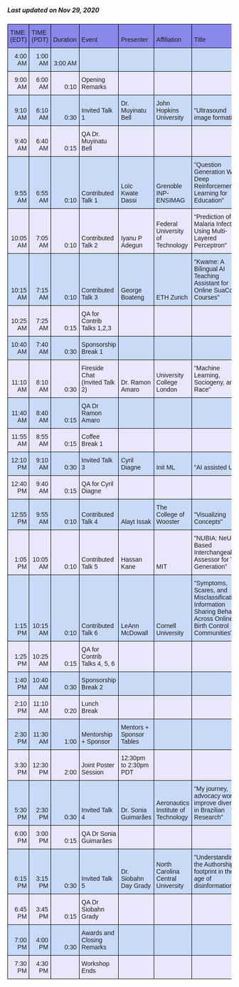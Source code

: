##### Last updated on Nov 29, 2020

<table style="border-collapse:collapse;border-spacing:0" class="tg"><thead><tr><th style="background-color:#8989EB;border-color:black;border-style:solid;border-width:1px;font-family:Arial, sans-serif;font-size:14px;font-weight:normal;overflow:hidden;padding:10px 5px;text-align:left;vertical-align:bottom;word-break:normal"><span style="background-color:#8989EB">TIME (EDT)</span></th><th style="background-color:#8989EB;border-color:black;border-style:solid;border-width:1px;font-family:Arial, sans-serif;font-size:14px;font-weight:normal;overflow:hidden;padding:10px 5px;text-align:left;vertical-align:bottom;word-break:normal"><span style="background-color:#8989EB">TIME (PDT)</span></th><th style="background-color:#8989EB;border-color:black;border-style:solid;border-width:1px;font-family:Arial, sans-serif;font-size:14px;font-weight:normal;overflow:hidden;padding:10px 5px;text-align:left;vertical-align:bottom;word-break:normal"><span style="background-color:#8989EB">Duration</span></th><th style="background-color:#8989EB;border-color:black;border-style:solid;border-width:1px;font-family:Arial, sans-serif;font-size:14px;font-weight:normal;overflow:hidden;padding:10px 5px;text-align:left;vertical-align:bottom;word-break:normal"><span style="background-color:#8989EB">Event</span></th><th style="background-color:#8989EB;border-color:black;border-style:solid;border-width:1px;font-family:Arial, sans-serif;font-size:14px;font-weight:normal;overflow:hidden;padding:10px 5px;text-align:left;vertical-align:bottom;word-break:normal"><span style="background-color:#8989EB">Presenter</span></th><th style="background-color:#8989EB;border-color:black;border-style:solid;border-width:1px;font-family:Arial, sans-serif;font-size:14px;font-weight:normal;overflow:hidden;padding:10px 5px;text-align:left;vertical-align:bottom;word-break:normal"><span style="background-color:#8989EB">Affiliation</span></th><th style="background-color:#8989EB;border-color:black;border-style:solid;border-width:1px;font-family:Arial, sans-serif;font-size:14px;font-weight:normal;overflow:hidden;padding:10px 5px;text-align:left;vertical-align:bottom;word-break:normal"><span style="background-color:#8989EB">Title</span></th></tr></thead><tbody><tr><td style="background-color:#C9DAF8;border-color:black;border-style:solid;border-width:1px;font-family:Arial, sans-serif;font-size:14px;overflow:hidden;padding:10px 5px;text-align:right;vertical-align:bottom;word-break:normal"><span style="background-color:#C9DAF8">4:00 AM</span></td><td style="background-color:#C9DAF8;border-color:black;border-style:solid;border-width:1px;font-family:Arial, sans-serif;font-size:14px;overflow:hidden;padding:10px 5px;text-align:right;vertical-align:bottom;word-break:normal"><span style="background-color:#C9DAF8">1:00 AM</span></td><td style="background-color:#C9DAF8;border-color:black;border-style:solid;border-width:1px;font-family:Arial, sans-serif;font-size:14px;overflow:hidden;padding:10px 5px;text-align:right;vertical-align:bottom;word-break:normal"><span style="background-color:#C9DAF8">3:00 AM</span></td><td style="background-color:#C9DAF8;border-color:black;border-style:solid;border-width:1px;font-family:Arial, sans-serif;font-size:14px;overflow:hidden;padding:10px 5px;text-align:left;vertical-align:bottom;word-break:normal"></td><td style="background-color:#C9DAF8;border-color:black;border-style:solid;border-width:1px;font-family:Arial, sans-serif;font-size:14px;overflow:hidden;padding:10px 5px;text-align:left;vertical-align:bottom;word-break:normal"></td><td style="background-color:#C9DAF8;border-color:black;border-style:solid;border-width:1px;font-family:Arial, sans-serif;font-size:14px;overflow:hidden;padding:10px 5px;text-align:left;vertical-align:bottom;word-break:normal"></td><td style="background-color:#C9DAF8;border-color:black;border-style:solid;border-width:1px;font-family:Arial, sans-serif;font-size:14px;overflow:hidden;padding:10px 5px;text-align:left;vertical-align:bottom;word-break:normal"></td></tr><tr><td style="background-color:#E8E7FC;border-color:black;border-style:solid;border-width:1px;font-family:Arial, sans-serif;font-size:14px;overflow:hidden;padding:10px 5px;text-align:right;vertical-align:bottom;word-break:normal"><span style="background-color:#E8E7FC">9:00 AM</span></td><td style="background-color:#E8E7FC;border-color:black;border-style:solid;border-width:1px;font-family:Arial, sans-serif;font-size:14px;overflow:hidden;padding:10px 5px;text-align:right;vertical-align:bottom;word-break:normal"><span style="background-color:#E8E7FC">6:00 AM</span></td><td style="background-color:#E8E7FC;border-color:black;border-style:solid;border-width:1px;font-family:Arial, sans-serif;font-size:14px;overflow:hidden;padding:10px 5px;text-align:right;vertical-align:bottom;word-break:normal"><span style="background-color:#E8E7FC">0:10</span></td><td style="background-color:#E8E7FC;border-color:black;border-style:solid;border-width:1px;font-family:Arial, sans-serif;font-size:14px;overflow:hidden;padding:10px 5px;text-align:left;vertical-align:bottom;word-break:normal"><span style="background-color:#E8E7FC">Opening Remarks</span></td><td style="background-color:#E8E7FC;border-color:black;border-style:solid;border-width:1px;font-family:Arial, sans-serif;font-size:14px;overflow:hidden;padding:10px 5px;text-align:left;vertical-align:bottom;word-break:normal"></td><td style="background-color:#E8E7FC;border-color:black;border-style:solid;border-width:1px;font-family:Arial, sans-serif;font-size:14px;overflow:hidden;padding:10px 5px;text-align:left;vertical-align:bottom;word-break:normal"></td><td style="background-color:#E8E7FC;border-color:black;border-style:solid;border-width:1px;font-family:Arial, sans-serif;font-size:14px;overflow:hidden;padding:10px 5px;text-align:left;vertical-align:bottom;word-break:normal"></td></tr><tr><td style="background-color:#C9DAF8;border-color:black;border-style:solid;border-width:1px;font-family:Arial, sans-serif;font-size:14px;overflow:hidden;padding:10px 5px;text-align:right;vertical-align:bottom;word-break:normal"><span style="background-color:#C9DAF8">9:10 AM</span></td><td style="background-color:#C9DAF8;border-color:black;border-style:solid;border-width:1px;font-family:Arial, sans-serif;font-size:14px;overflow:hidden;padding:10px 5px;text-align:right;vertical-align:bottom;word-break:normal"><span style="background-color:#C9DAF8">6:10 AM</span></td><td style="background-color:#C9DAF8;border-color:black;border-style:solid;border-width:1px;font-family:Arial, sans-serif;font-size:14px;overflow:hidden;padding:10px 5px;text-align:right;vertical-align:bottom;word-break:normal"><span style="background-color:#C9DAF8">0:30</span></td><td style="background-color:#C9DAF8;border-color:black;border-style:solid;border-width:1px;font-family:Arial, sans-serif;font-size:14px;overflow:hidden;padding:10px 5px;text-align:left;vertical-align:bottom;word-break:normal"><span style="background-color:#C9DAF8">Invited Talk 1</span></td><td style="background-color:#C9DAF8;border-color:black;border-style:solid;border-width:1px;font-family:Arial, sans-serif;font-size:14px;overflow:hidden;padding:10px 5px;text-align:left;vertical-align:bottom;word-break:normal"><span style="background-color:#C9DAF8">Dr. Muyinatu Bell</span></td><td style="background-color:#C9DAF8;border-color:black;border-style:solid;border-width:1px;font-family:Arial, sans-serif;font-size:14px;overflow:hidden;padding:10px 5px;text-align:left;vertical-align:bottom;word-break:normal"><span style="background-color:#C9DAF8">John Hopkins University</span></td><td style="background-color:#C9DAF8;border-color:black;border-style:solid;border-width:1px;font-family:Arial, sans-serif;font-size:14px;overflow:hidden;padding:10px 5px;text-align:left;vertical-align:bottom;word-break:normal"><span style="background-color:#C9DAF8">"Ultrasound image formation"</span></td></tr><tr><td style="background-color:#E8E7FC;border-color:black;border-style:solid;border-width:1px;font-family:Arial, sans-serif;font-size:14px;overflow:hidden;padding:10px 5px;text-align:right;vertical-align:bottom;word-break:normal"><span style="background-color:#E8E7FC">9:40 AM</span></td><td style="background-color:#E8E7FC;border-color:black;border-style:solid;border-width:1px;font-family:Arial, sans-serif;font-size:14px;overflow:hidden;padding:10px 5px;text-align:right;vertical-align:bottom;word-break:normal"><span style="background-color:#E8E7FC">6:40 AM</span></td><td style="background-color:#E8E7FC;border-color:black;border-style:solid;border-width:1px;font-family:Arial, sans-serif;font-size:14px;overflow:hidden;padding:10px 5px;text-align:right;vertical-align:bottom;word-break:normal"><span style="background-color:#E8E7FC">0:15</span></td><td style="background-color:#E8E7FC;border-color:black;border-style:solid;border-width:1px;font-family:Arial, sans-serif;font-size:14px;overflow:hidden;padding:10px 5px;text-align:left;vertical-align:bottom;word-break:normal"><span style="background-color:#E8E7FC">QA Dr. Muyinatu Bell</span></td><td style="background-color:#E8E7FC;border-color:black;border-style:solid;border-width:1px;font-family:Arial, sans-serif;font-size:14px;overflow:hidden;padding:10px 5px;text-align:left;vertical-align:bottom;word-break:normal"></td><td style="background-color:#E8E7FC;border-color:black;border-style:solid;border-width:1px;font-family:Arial, sans-serif;font-size:14px;overflow:hidden;padding:10px 5px;text-align:left;vertical-align:bottom;word-break:normal"></td><td style="background-color:#E8E7FC;border-color:black;border-style:solid;border-width:1px;font-family:Arial, sans-serif;font-size:14px;overflow:hidden;padding:10px 5px;text-align:left;vertical-align:bottom;word-break:normal"></td></tr><tr><td style="background-color:#C9DAF8;border-color:black;border-style:solid;border-width:1px;font-family:Arial, sans-serif;font-size:14px;overflow:hidden;padding:10px 5px;text-align:right;vertical-align:bottom;word-break:normal"><span style="background-color:#C9DAF8">9:55 AM</span></td><td style="background-color:#C9DAF8;border-color:black;border-style:solid;border-width:1px;font-family:Arial, sans-serif;font-size:14px;overflow:hidden;padding:10px 5px;text-align:right;vertical-align:bottom;word-break:normal"><span style="background-color:#C9DAF8">6:55 AM</span></td><td style="background-color:#C9DAF8;border-color:black;border-style:solid;border-width:1px;font-family:Arial, sans-serif;font-size:14px;overflow:hidden;padding:10px 5px;text-align:right;vertical-align:bottom;word-break:normal"><span style="background-color:#C9DAF8">0:10</span></td><td style="background-color:#C9DAF8;border-color:black;border-style:solid;border-width:1px;font-family:Arial, sans-serif;font-size:14px;overflow:hidden;padding:10px 5px;text-align:left;vertical-align:bottom;word-break:normal"><span style="background-color:#C9DAF8">Contributed Talk 1</span></td><td style="background-color:#C9DAF8;border-color:black;border-style:solid;border-width:1px;font-family:Arial, sans-serif;font-size:14px;overflow:hidden;padding:10px 5px;text-align:left;vertical-align:bottom;word-break:normal"><span style="background-color:#C9DAF8">Loïc Kwate Dassi</span></td><td style="background-color:#C9DAF8;border-color:black;border-style:solid;border-width:1px;font-family:Arial, sans-serif;font-size:14px;overflow:hidden;padding:10px 5px;text-align:left;vertical-align:bottom;word-break:normal"><span style="background-color:#C9DAF8">Grenoble INP-ENSIMAG</span></td><td style="background-color:#C9DAF8;border-color:black;border-style:solid;border-width:1px;font-family:Arial, sans-serif;font-size:14px;overflow:hidden;padding:10px 5px;text-align:left;vertical-align:top;word-break:normal">"Question Generation With Deep Reinforcement Learning for Education"</td></tr><tr><td style="background-color:#E8E7FC;border-color:black;border-style:solid;border-width:1px;font-family:Arial, sans-serif;font-size:14px;overflow:hidden;padding:10px 5px;text-align:right;vertical-align:bottom;word-break:normal"><span style="background-color:#E8E7FC">10:05 AM</span></td><td style="background-color:#E8E7FC;border-color:black;border-style:solid;border-width:1px;font-family:Arial, sans-serif;font-size:14px;overflow:hidden;padding:10px 5px;text-align:right;vertical-align:bottom;word-break:normal"><span style="background-color:#E8E7FC">7:05 AM</span></td><td style="background-color:#E8E7FC;border-color:black;border-style:solid;border-width:1px;font-family:Arial, sans-serif;font-size:14px;overflow:hidden;padding:10px 5px;text-align:right;vertical-align:bottom;word-break:normal"><span style="background-color:#E8E7FC">0:10</span></td><td style="background-color:#E8E7FC;border-color:black;border-style:solid;border-width:1px;font-family:Arial, sans-serif;font-size:14px;overflow:hidden;padding:10px 5px;text-align:left;vertical-align:bottom;word-break:normal"><span style="background-color:#E8E7FC">Contributed Talk 2</span></td><td style="background-color:#E8E7FC;border-color:black;border-style:solid;border-width:1px;font-family:Arial, sans-serif;font-size:14px;overflow:hidden;padding:10px 5px;text-align:left;vertical-align:bottom;word-break:normal"><span style="background-color:#E8E7FC">Iyanu P Adegun</span></td><td style="background-color:#E8E7FC;border-color:black;border-style:solid;border-width:1px;font-family:Arial, sans-serif;font-size:14px;overflow:hidden;padding:10px 5px;text-align:left;vertical-align:bottom;word-break:normal"><span style="background-color:#E8E7FC">Federal University of Technology</span></td><td style="background-color:#E8E7FC;border-color:black;border-style:solid;border-width:1px;font-family:Arial, sans-serif;font-size:14px;overflow:hidden;padding:10px 5px;text-align:left;vertical-align:bottom;word-break:normal"><span style="background-color:#E8E7FC">"Prediction of Malaria Infection Using Multi-Layered Perceptron"</span></td></tr><tr><td style="background-color:#C9DAF8;border-color:black;border-style:solid;border-width:1px;font-family:Arial, sans-serif;font-size:14px;overflow:hidden;padding:10px 5px;text-align:right;vertical-align:bottom;word-break:normal"><span style="background-color:#C9DAF8">10:15 AM</span></td><td style="background-color:#C9DAF8;border-color:black;border-style:solid;border-width:1px;font-family:Arial, sans-serif;font-size:14px;overflow:hidden;padding:10px 5px;text-align:right;vertical-align:bottom;word-break:normal"><span style="background-color:#C9DAF8">7:15 AM</span></td><td style="background-color:#C9DAF8;border-color:black;border-style:solid;border-width:1px;font-family:Arial, sans-serif;font-size:14px;overflow:hidden;padding:10px 5px;text-align:right;vertical-align:bottom;word-break:normal"><span style="background-color:#C9DAF8">0:10</span></td><td style="background-color:#C9DAF8;border-color:black;border-style:solid;border-width:1px;font-family:Arial, sans-serif;font-size:14px;overflow:hidden;padding:10px 5px;text-align:left;vertical-align:bottom;word-break:normal"><span style="background-color:#C9DAF8">Contributed Talk 3</span></td><td style="background-color:#C9DAF8;border-color:black;border-style:solid;border-width:1px;font-family:Arial, sans-serif;font-size:14px;overflow:hidden;padding:10px 5px;text-align:left;vertical-align:bottom;word-break:normal"><span style="background-color:#C9DAF8">George Boateng</span></td><td style="background-color:#C9DAF8;border-color:black;border-style:solid;border-width:1px;font-family:Arial, sans-serif;font-size:14px;overflow:hidden;padding:10px 5px;text-align:left;vertical-align:bottom;word-break:normal"><span style="background-color:#C9DAF8">ETH Zurich</span></td><td style="background-color:#C9DAF8;border-color:black;border-style:solid;border-width:1px;font-family:Arial, sans-serif;font-size:14px;overflow:hidden;padding:10px 5px;text-align:left;vertical-align:top;word-break:normal">"Kwame: A Bilingual AI Teaching Assistant for Online SuaCode Courses"</td></tr><tr><td style="background-color:#E8E7FC;border-color:black;border-style:solid;border-width:1px;font-family:Arial, sans-serif;font-size:14px;overflow:hidden;padding:10px 5px;text-align:right;vertical-align:bottom;word-break:normal"><span style="background-color:#E8E7FC">10:25 AM</span></td><td style="background-color:#E8E7FC;border-color:black;border-style:solid;border-width:1px;font-family:Arial, sans-serif;font-size:14px;overflow:hidden;padding:10px 5px;text-align:right;vertical-align:bottom;word-break:normal"><span style="background-color:#E8E7FC">7:25 AM</span></td><td style="background-color:#E8E7FC;border-color:black;border-style:solid;border-width:1px;font-family:Arial, sans-serif;font-size:14px;overflow:hidden;padding:10px 5px;text-align:right;vertical-align:bottom;word-break:normal"><span style="background-color:#E8E7FC">0:15</span></td><td style="background-color:#E8E7FC;border-color:black;border-style:solid;border-width:1px;font-family:Arial, sans-serif;font-size:14px;overflow:hidden;padding:10px 5px;text-align:left;vertical-align:bottom;word-break:normal"><span style="background-color:#E8E7FC">QA for Contrib Talks 1,2,3</span></td><td style="background-color:#E8E7FC;border-color:black;border-style:solid;border-width:1px;font-family:Arial, sans-serif;font-size:14px;overflow:hidden;padding:10px 5px;text-align:left;vertical-align:bottom;word-break:normal"></td><td style="background-color:#E8E7FC;border-color:black;border-style:solid;border-width:1px;font-family:Arial, sans-serif;font-size:14px;overflow:hidden;padding:10px 5px;text-align:left;vertical-align:bottom;word-break:normal"></td><td style="background-color:#E8E7FC;border-color:black;border-style:solid;border-width:1px;font-family:Arial, sans-serif;font-size:14px;overflow:hidden;padding:10px 5px;text-align:left;vertical-align:bottom;word-break:normal"></td></tr><tr><td style="background-color:#C9DAF8;border-color:black;border-style:solid;border-width:1px;font-family:Arial, sans-serif;font-size:14px;overflow:hidden;padding:10px 5px;text-align:right;vertical-align:bottom;word-break:normal"><span style="background-color:#C9DAF8">10:40 AM</span></td><td style="background-color:#C9DAF8;border-color:black;border-style:solid;border-width:1px;font-family:Arial, sans-serif;font-size:14px;overflow:hidden;padding:10px 5px;text-align:right;vertical-align:bottom;word-break:normal"><span style="background-color:#C9DAF8">7:40 AM</span></td><td style="background-color:#C9DAF8;border-color:black;border-style:solid;border-width:1px;font-family:Arial, sans-serif;font-size:14px;overflow:hidden;padding:10px 5px;text-align:right;vertical-align:bottom;word-break:normal"><span style="background-color:#C9DAF8">0:30</span></td><td style="background-color:#C9DAF8;border-color:black;border-style:solid;border-width:1px;font-family:Arial, sans-serif;font-size:14px;overflow:hidden;padding:10px 5px;text-align:left;vertical-align:bottom;word-break:normal"><span style="background-color:#C9DAF8">Sponsorship Break 1</span></td><td style="background-color:#C9DAF8;border-color:black;border-style:solid;border-width:1px;font-family:Arial, sans-serif;font-size:14px;overflow:hidden;padding:10px 5px;text-align:left;vertical-align:bottom;word-break:normal"></td><td style="background-color:#C9DAF8;border-color:black;border-style:solid;border-width:1px;font-family:Arial, sans-serif;font-size:14px;overflow:hidden;padding:10px 5px;text-align:left;vertical-align:bottom;word-break:normal"></td><td style="background-color:#C9DAF8;border-color:black;border-style:solid;border-width:1px;font-family:Arial, sans-serif;font-size:14px;overflow:hidden;padding:10px 5px;text-align:left;vertical-align:bottom;word-break:normal"></td></tr><tr><td style="background-color:#E8E7FC;border-color:black;border-style:solid;border-width:1px;font-family:Arial, sans-serif;font-size:14px;overflow:hidden;padding:10px 5px;text-align:right;vertical-align:bottom;word-break:normal"><span style="background-color:#E8E7FC">11:10 AM</span></td><td style="background-color:#E8E7FC;border-color:black;border-style:solid;border-width:1px;font-family:Arial, sans-serif;font-size:14px;overflow:hidden;padding:10px 5px;text-align:right;vertical-align:bottom;word-break:normal"><span style="background-color:#E8E7FC">8:10 AM</span></td><td style="background-color:#E8E7FC;border-color:black;border-style:solid;border-width:1px;font-family:Arial, sans-serif;font-size:14px;overflow:hidden;padding:10px 5px;text-align:right;vertical-align:bottom;word-break:normal"><span style="background-color:#E8E7FC">0:30</span></td><td style="background-color:#E8E7FC;border-color:black;border-style:solid;border-width:1px;font-family:Arial, sans-serif;font-size:14px;overflow:hidden;padding:10px 5px;text-align:left;vertical-align:bottom;word-break:normal"><span style="background-color:#E8E7FC">Fireside Chat (Invited Talk 2) </span></td><td style="background-color:#E8E7FC;border-color:black;border-style:solid;border-width:1px;font-family:Arial, sans-serif;font-size:14px;overflow:hidden;padding:10px 5px;text-align:left;vertical-align:bottom;word-break:normal"><span style="background-color:#E8E7FC">Dr. Ramon Amaro</span></td><td style="background-color:#E8E7FC;border-color:black;border-style:solid;border-width:1px;font-family:Arial, sans-serif;font-size:14px;overflow:hidden;padding:10px 5px;text-align:left;vertical-align:bottom;word-break:normal"><span style="background-color:#E8E7FC">University College London</span></td><td style="background-color:#E8E7FC;border-color:black;border-style:solid;border-width:1px;font-family:Arial, sans-serif;font-size:14px;overflow:hidden;padding:10px 5px;text-align:left;vertical-align:bottom;word-break:normal"><span style="background-color:#E8E7FC">"Machine Learning, Sociogeny, and Race"</span></td></tr><tr><td style="background-color:#C9DAF8;border-color:black;border-style:solid;border-width:1px;font-family:Arial, sans-serif;font-size:14px;overflow:hidden;padding:10px 5px;text-align:right;vertical-align:bottom;word-break:normal"><span style="background-color:#C9DAF8">11:40 AM</span></td><td style="background-color:#C9DAF8;border-color:black;border-style:solid;border-width:1px;font-family:Arial, sans-serif;font-size:14px;overflow:hidden;padding:10px 5px;text-align:right;vertical-align:bottom;word-break:normal"><span style="background-color:#C9DAF8">8:40 AM</span></td><td style="background-color:#C9DAF8;border-color:black;border-style:solid;border-width:1px;font-family:Arial, sans-serif;font-size:14px;overflow:hidden;padding:10px 5px;text-align:right;vertical-align:bottom;word-break:normal"><span style="background-color:#C9DAF8">0:15</span></td><td style="background-color:#C9DAF8;border-color:black;border-style:solid;border-width:1px;font-family:Arial, sans-serif;font-size:14px;overflow:hidden;padding:10px 5px;text-align:left;vertical-align:bottom;word-break:normal"><span style="background-color:#C9DAF8">QA Dr Ramon Amaro</span></td><td style="background-color:#C9DAF8;border-color:black;border-style:solid;border-width:1px;font-family:Arial, sans-serif;font-size:14px;overflow:hidden;padding:10px 5px;text-align:left;vertical-align:bottom;word-break:normal"></td><td style="background-color:#C9DAF8;border-color:black;border-style:solid;border-width:1px;font-family:Arial, sans-serif;font-size:14px;overflow:hidden;padding:10px 5px;text-align:left;vertical-align:bottom;word-break:normal"></td><td style="background-color:#C9DAF8;border-color:black;border-style:solid;border-width:1px;font-family:Arial, sans-serif;font-size:14px;overflow:hidden;padding:10px 5px;text-align:left;vertical-align:bottom;word-break:normal"></td></tr><tr><td style="background-color:#E8E7FC;border-color:black;border-style:solid;border-width:1px;font-family:Arial, sans-serif;font-size:14px;overflow:hidden;padding:10px 5px;text-align:right;vertical-align:bottom;word-break:normal"><span style="background-color:#E8E7FC">11:55 AM</span></td><td style="background-color:#E8E7FC;border-color:black;border-style:solid;border-width:1px;font-family:Arial, sans-serif;font-size:14px;overflow:hidden;padding:10px 5px;text-align:right;vertical-align:bottom;word-break:normal"><span style="background-color:#E8E7FC">8:55 AM</span></td><td style="background-color:#E8E7FC;border-color:black;border-style:solid;border-width:1px;font-family:Arial, sans-serif;font-size:14px;overflow:hidden;padding:10px 5px;text-align:right;vertical-align:bottom;word-break:normal"><span style="background-color:#E8E7FC">0:15</span></td><td style="background-color:#E8E7FC;border-color:black;border-style:solid;border-width:1px;font-family:Arial, sans-serif;font-size:14px;overflow:hidden;padding:10px 5px;text-align:left;vertical-align:bottom;word-break:normal"><span style="background-color:#E8E7FC">Coffee Break 1</span></td><td style="background-color:#E8E7FC;border-color:black;border-style:solid;border-width:1px;font-family:Arial, sans-serif;font-size:14px;overflow:hidden;padding:10px 5px;text-align:left;vertical-align:bottom;word-break:normal"></td><td style="background-color:#E8E7FC;border-color:black;border-style:solid;border-width:1px;font-family:Arial, sans-serif;font-size:14px;overflow:hidden;padding:10px 5px;text-align:left;vertical-align:bottom;word-break:normal"></td><td style="background-color:#E8E7FC;border-color:black;border-style:solid;border-width:1px;font-family:Arial, sans-serif;font-size:14px;overflow:hidden;padding:10px 5px;text-align:left;vertical-align:bottom;word-break:normal"></td></tr><tr><td style="background-color:#C9DAF8;border-color:black;border-style:solid;border-width:1px;font-family:Arial, sans-serif;font-size:14px;overflow:hidden;padding:10px 5px;text-align:right;vertical-align:bottom;word-break:normal"><span style="background-color:#C9DAF8">12:10 PM</span></td><td style="background-color:#C9DAF8;border-color:black;border-style:solid;border-width:1px;font-family:Arial, sans-serif;font-size:14px;overflow:hidden;padding:10px 5px;text-align:right;vertical-align:bottom;word-break:normal"><span style="background-color:#C9DAF8">9:10 AM</span></td><td style="background-color:#C9DAF8;border-color:black;border-style:solid;border-width:1px;font-family:Arial, sans-serif;font-size:14px;overflow:hidden;padding:10px 5px;text-align:right;vertical-align:bottom;word-break:normal"><span style="background-color:#C9DAF8">0:30</span></td><td style="background-color:#C9DAF8;border-color:black;border-style:solid;border-width:1px;font-family:Arial, sans-serif;font-size:14px;overflow:hidden;padding:10px 5px;text-align:left;vertical-align:bottom;word-break:normal"><span style="background-color:#C9DAF8">Invited Talk 3</span></td><td style="background-color:#C9DAF8;border-color:black;border-style:solid;border-width:1px;font-family:Arial, sans-serif;font-size:14px;overflow:hidden;padding:10px 5px;text-align:left;vertical-align:bottom;word-break:normal"><span style="background-color:#C9DAF8">Cyril Diagne</span></td><td style="background-color:#C9DAF8;border-color:black;border-style:solid;border-width:1px;font-family:Arial, sans-serif;font-size:14px;overflow:hidden;padding:10px 5px;text-align:left;vertical-align:bottom;word-break:normal"><span style="background-color:#C9DAF8">Init ML</span></td><td style="background-color:#C9DAF8;border-color:black;border-style:solid;border-width:1px;font-family:Arial, sans-serif;font-size:14px;overflow:hidden;padding:10px 5px;text-align:left;vertical-align:bottom;word-break:normal"><span style="background-color:#C9DAF8">"AI assisted UIs"</span></td></tr><tr><td style="background-color:#E8E7FC;border-color:black;border-style:solid;border-width:1px;font-family:Arial, sans-serif;font-size:14px;overflow:hidden;padding:10px 5px;text-align:right;vertical-align:bottom;word-break:normal"><span style="background-color:#E8E7FC">12:40 PM</span></td><td style="background-color:#E8E7FC;border-color:black;border-style:solid;border-width:1px;font-family:Arial, sans-serif;font-size:14px;overflow:hidden;padding:10px 5px;text-align:right;vertical-align:bottom;word-break:normal"><span style="background-color:#E8E7FC">9:40 AM</span></td><td style="background-color:#E8E7FC;border-color:black;border-style:solid;border-width:1px;font-family:Arial, sans-serif;font-size:14px;overflow:hidden;padding:10px 5px;text-align:right;vertical-align:bottom;word-break:normal"><span style="background-color:#E8E7FC">0:15</span></td><td style="background-color:#E8E7FC;border-color:black;border-style:solid;border-width:1px;font-family:Arial, sans-serif;font-size:14px;overflow:hidden;padding:10px 5px;text-align:left;vertical-align:bottom;word-break:normal"><span style="background-color:#E8E7FC">QA for Cyril Diagne</span></td><td style="background-color:#E8E7FC;border-color:black;border-style:solid;border-width:1px;font-family:Arial, sans-serif;font-size:14px;overflow:hidden;padding:10px 5px;text-align:left;vertical-align:bottom;word-break:normal"></td><td style="background-color:#E8E7FC;border-color:black;border-style:solid;border-width:1px;font-family:Arial, sans-serif;font-size:14px;overflow:hidden;padding:10px 5px;text-align:left;vertical-align:bottom;word-break:normal"></td><td style="background-color:#E8E7FC;border-color:black;border-style:solid;border-width:1px;font-family:Arial, sans-serif;font-size:14px;overflow:hidden;padding:10px 5px;text-align:left;vertical-align:bottom;word-break:normal"></td></tr><tr><td style="background-color:#C9DAF8;border-color:black;border-style:solid;border-width:1px;font-family:Arial, sans-serif;font-size:14px;overflow:hidden;padding:10px 5px;text-align:right;vertical-align:bottom;word-break:normal"><span style="background-color:#C9DAF8">12:55 PM</span></td><td style="background-color:#C9DAF8;border-color:black;border-style:solid;border-width:1px;font-family:Arial, sans-serif;font-size:14px;overflow:hidden;padding:10px 5px;text-align:right;vertical-align:bottom;word-break:normal"><span style="background-color:#C9DAF8">9:55 AM</span></td><td style="background-color:#C9DAF8;border-color:black;border-style:solid;border-width:1px;font-family:Arial, sans-serif;font-size:14px;overflow:hidden;padding:10px 5px;text-align:right;vertical-align:bottom;word-break:normal"><span style="background-color:#C9DAF8">0:10</span></td><td style="background-color:#C9DAF8;border-color:black;border-style:solid;border-width:1px;font-family:Arial, sans-serif;font-size:14px;overflow:hidden;padding:10px 5px;text-align:left;vertical-align:bottom;word-break:normal"><span style="background-color:#C9DAF8">Contributed Talk 4</span></td><td style="background-color:#C9DAF8;border-color:black;border-style:solid;border-width:1px;font-family:Arial, sans-serif;font-size:14px;overflow:hidden;padding:10px 5px;text-align:left;vertical-align:bottom;word-break:normal"><span style="background-color:#C9DAF8">Alayt Issak</span></td><td style="background-color:#C9DAF8;border-color:black;border-style:solid;border-width:1px;font-family:Arial, sans-serif;font-size:14px;overflow:hidden;padding:10px 5px;text-align:left;vertical-align:bottom;word-break:normal"><span style="background-color:#C9DAF8">The College of Wooster</span></td><td style="background-color:#C9DAF8;border-color:black;border-style:solid;border-width:1px;font-family:Arial, sans-serif;font-size:14px;overflow:hidden;padding:10px 5px;text-align:left;vertical-align:bottom;word-break:normal"><span style="background-color:#C9DAF8">"Visualizing Concepts"</span></td></tr><tr><td style="background-color:#E8E7FC;border-color:black;border-style:solid;border-width:1px;font-family:Arial, sans-serif;font-size:14px;overflow:hidden;padding:10px 5px;text-align:right;vertical-align:bottom;word-break:normal"><span style="background-color:#E8E7FC">1:05 PM</span></td><td style="background-color:#E8E7FC;border-color:black;border-style:solid;border-width:1px;font-family:Arial, sans-serif;font-size:14px;overflow:hidden;padding:10px 5px;text-align:right;vertical-align:bottom;word-break:normal"><span style="background-color:#E8E7FC">10:05 AM</span></td><td style="background-color:#E8E7FC;border-color:black;border-style:solid;border-width:1px;font-family:Arial, sans-serif;font-size:14px;overflow:hidden;padding:10px 5px;text-align:right;vertical-align:bottom;word-break:normal"><span style="background-color:#E8E7FC">0:10</span></td><td style="background-color:#E8E7FC;border-color:black;border-style:solid;border-width:1px;font-family:Arial, sans-serif;font-size:14px;overflow:hidden;padding:10px 5px;text-align:left;vertical-align:bottom;word-break:normal"><span style="background-color:#E8E7FC">Contributed Talk 5</span></td><td style="background-color:#E8E7FC;border-color:black;border-style:solid;border-width:1px;font-family:Arial, sans-serif;font-size:14px;overflow:hidden;padding:10px 5px;text-align:left;vertical-align:bottom;word-break:normal"><span style="background-color:#E8E7FC">Hassan Kane</span></td><td style="background-color:#E8E7FC;border-color:black;border-style:solid;border-width:1px;font-family:Arial, sans-serif;font-size:14px;overflow:hidden;padding:10px 5px;text-align:left;vertical-align:bottom;word-break:normal"><span style="background-color:#E8E7FC">MIT</span></td><td style="background-color:#E8E7FC;border-color:black;border-style:solid;border-width:1px;font-family:Arial, sans-serif;font-size:14px;overflow:hidden;padding:10px 5px;text-align:left;vertical-align:top;word-break:normal">"NUBIA: NeUral Based Interchangeability Assessor for Text Generation"</td></tr><tr><td style="background-color:#C9DAF8;border-color:black;border-style:solid;border-width:1px;font-family:Arial, sans-serif;font-size:14px;overflow:hidden;padding:10px 5px;text-align:right;vertical-align:bottom;word-break:normal"><span style="background-color:#C9DAF8">1:15 PM</span></td><td style="background-color:#C9DAF8;border-color:black;border-style:solid;border-width:1px;font-family:Arial, sans-serif;font-size:14px;overflow:hidden;padding:10px 5px;text-align:right;vertical-align:bottom;word-break:normal"><span style="background-color:#C9DAF8">10:15 AM</span></td><td style="background-color:#C9DAF8;border-color:black;border-style:solid;border-width:1px;font-family:Arial, sans-serif;font-size:14px;overflow:hidden;padding:10px 5px;text-align:right;vertical-align:bottom;word-break:normal"><span style="background-color:#C9DAF8">0:10</span></td><td style="background-color:#C9DAF8;border-color:black;border-style:solid;border-width:1px;font-family:Arial, sans-serif;font-size:14px;overflow:hidden;padding:10px 5px;text-align:left;vertical-align:bottom;word-break:normal"><span style="background-color:#C9DAF8">Contributed Talk 6</span></td><td style="background-color:#C9DAF8;border-color:black;border-style:solid;border-width:1px;font-family:Arial, sans-serif;font-size:14px;overflow:hidden;padding:10px 5px;text-align:left;vertical-align:bottom;word-break:normal"><span style="background-color:#C9DAF8">LeAnn McDowall</span></td><td style="background-color:#C9DAF8;border-color:black;border-style:solid;border-width:1px;font-family:Arial, sans-serif;font-size:14px;overflow:hidden;padding:10px 5px;text-align:left;vertical-align:bottom;word-break:normal"><span style="background-color:#C9DAF8">Cornell University</span></td><td style="background-color:#C9DAF8;border-color:black;border-style:solid;border-width:1px;font-family:Arial, sans-serif;font-size:14px;overflow:hidden;padding:10px 5px;text-align:left;vertical-align:top;word-break:normal">"Symptoms, Scares, and Misclassifications: Information Sharing Behavior Across Online Birth Control Communities"</td></tr><tr><td style="background-color:#E8E7FC;border-color:black;border-style:solid;border-width:1px;font-family:Arial, sans-serif;font-size:14px;overflow:hidden;padding:10px 5px;text-align:right;vertical-align:bottom;word-break:normal"><span style="background-color:#E8E7FC">1:25 PM</span></td><td style="background-color:#E8E7FC;border-color:black;border-style:solid;border-width:1px;font-family:Arial, sans-serif;font-size:14px;overflow:hidden;padding:10px 5px;text-align:right;vertical-align:bottom;word-break:normal"><span style="background-color:#E8E7FC">10:25 AM</span></td><td style="background-color:#E8E7FC;border-color:black;border-style:solid;border-width:1px;font-family:Arial, sans-serif;font-size:14px;overflow:hidden;padding:10px 5px;text-align:right;vertical-align:bottom;word-break:normal"><span style="background-color:#E8E7FC">0:15</span></td><td style="background-color:#E8E7FC;border-color:black;border-style:solid;border-width:1px;font-family:Arial, sans-serif;font-size:14px;overflow:hidden;padding:10px 5px;text-align:left;vertical-align:bottom;word-break:normal"><span style="background-color:#E8E7FC">QA for Contrib Talks 4, 5, 6</span></td><td style="background-color:#E8E7FC;border-color:black;border-style:solid;border-width:1px;font-family:Arial, sans-serif;font-size:14px;overflow:hidden;padding:10px 5px;text-align:left;vertical-align:bottom;word-break:normal"></td><td style="background-color:#E8E7FC;border-color:black;border-style:solid;border-width:1px;font-family:Arial, sans-serif;font-size:14px;overflow:hidden;padding:10px 5px;text-align:left;vertical-align:bottom;word-break:normal"></td><td style="background-color:#E8E7FC;border-color:black;border-style:solid;border-width:1px;font-family:Arial, sans-serif;font-size:14px;overflow:hidden;padding:10px 5px;text-align:left;vertical-align:bottom;word-break:normal"></td></tr><tr><td style="background-color:#C9DAF8;border-color:black;border-style:solid;border-width:1px;font-family:Arial, sans-serif;font-size:14px;overflow:hidden;padding:10px 5px;text-align:right;vertical-align:bottom;word-break:normal"><span style="background-color:#C9DAF8">1:40 PM</span></td><td style="background-color:#C9DAF8;border-color:black;border-style:solid;border-width:1px;font-family:Arial, sans-serif;font-size:14px;overflow:hidden;padding:10px 5px;text-align:right;vertical-align:bottom;word-break:normal"><span style="background-color:#C9DAF8">10:40 AM</span></td><td style="background-color:#C9DAF8;border-color:black;border-style:solid;border-width:1px;font-family:Arial, sans-serif;font-size:14px;overflow:hidden;padding:10px 5px;text-align:right;vertical-align:bottom;word-break:normal"><span style="background-color:#C9DAF8">0:30</span></td><td style="background-color:#C9DAF8;border-color:black;border-style:solid;border-width:1px;font-family:Arial, sans-serif;font-size:14px;overflow:hidden;padding:10px 5px;text-align:left;vertical-align:bottom;word-break:normal"><span style="background-color:#C9DAF8">Sponsorship Break 2</span></td><td style="background-color:#C9DAF8;border-color:black;border-style:solid;border-width:1px;font-family:Arial, sans-serif;font-size:14px;overflow:hidden;padding:10px 5px;text-align:left;vertical-align:bottom;word-break:normal"></td><td style="background-color:#C9DAF8;border-color:black;border-style:solid;border-width:1px;font-family:Arial, sans-serif;font-size:14px;overflow:hidden;padding:10px 5px;text-align:left;vertical-align:bottom;word-break:normal"></td><td style="background-color:#C9DAF8;border-color:black;border-style:solid;border-width:1px;font-family:Arial, sans-serif;font-size:14px;overflow:hidden;padding:10px 5px;text-align:left;vertical-align:bottom;word-break:normal"></td></tr><tr><td style="background-color:#E8E7FC;border-color:black;border-style:solid;border-width:1px;font-family:Arial, sans-serif;font-size:14px;overflow:hidden;padding:10px 5px;text-align:right;vertical-align:bottom;word-break:normal"><span style="background-color:#E8E7FC">2:10 PM</span></td><td style="background-color:#E8E7FC;border-color:black;border-style:solid;border-width:1px;font-family:Arial, sans-serif;font-size:14px;overflow:hidden;padding:10px 5px;text-align:right;vertical-align:bottom;word-break:normal"><span style="background-color:#E8E7FC">11:10 AM</span></td><td style="background-color:#E8E7FC;border-color:black;border-style:solid;border-width:1px;font-family:Arial, sans-serif;font-size:14px;overflow:hidden;padding:10px 5px;text-align:right;vertical-align:bottom;word-break:normal"><span style="background-color:#E8E7FC">0:20</span></td><td style="background-color:#E8E7FC;border-color:black;border-style:solid;border-width:1px;font-family:Arial, sans-serif;font-size:14px;overflow:hidden;padding:10px 5px;text-align:left;vertical-align:bottom;word-break:normal"><span style="background-color:#E8E7FC">Lunch Break</span></td><td style="background-color:#E8E7FC;border-color:black;border-style:solid;border-width:1px;font-family:Arial, sans-serif;font-size:14px;overflow:hidden;padding:10px 5px;text-align:left;vertical-align:bottom;word-break:normal"></td><td style="background-color:#E8E7FC;border-color:black;border-style:solid;border-width:1px;font-family:Arial, sans-serif;font-size:14px;overflow:hidden;padding:10px 5px;text-align:left;vertical-align:bottom;word-break:normal"></td><td style="background-color:#E8E7FC;border-color:black;border-style:solid;border-width:1px;font-family:Arial, sans-serif;font-size:14px;overflow:hidden;padding:10px 5px;text-align:left;vertical-align:bottom;word-break:normal"></td></tr><tr><td style="background-color:#C9DAF8;border-color:black;border-style:solid;border-width:1px;font-family:Arial, sans-serif;font-size:14px;overflow:hidden;padding:10px 5px;text-align:right;vertical-align:bottom;word-break:normal"><span style="background-color:#C9DAF8">2:30 PM</span></td><td style="background-color:#C9DAF8;border-color:black;border-style:solid;border-width:1px;font-family:Arial, sans-serif;font-size:14px;overflow:hidden;padding:10px 5px;text-align:right;vertical-align:bottom;word-break:normal"><span style="background-color:#C9DAF8">11:30 AM</span></td><td style="background-color:#C9DAF8;border-color:black;border-style:solid;border-width:1px;font-family:Arial, sans-serif;font-size:14px;overflow:hidden;padding:10px 5px;text-align:right;vertical-align:bottom;word-break:normal"><span style="background-color:#C9DAF8">1:00</span></td><td style="background-color:#C9DAF8;border-color:black;border-style:solid;border-width:1px;font-family:Arial, sans-serif;font-size:14px;overflow:hidden;padding:10px 5px;text-align:left;vertical-align:bottom;word-break:normal"><span style="background-color:#C9DAF8">Mentorship + Sponsor</span></td><td style="background-color:#C9DAF8;border-color:black;border-style:solid;border-width:1px;font-family:Arial, sans-serif;font-size:14px;overflow:hidden;padding:10px 5px;text-align:left;vertical-align:bottom;word-break:normal"><span style="background-color:#C9DAF8">Mentors + Sponsor Tables</span></td><td style="background-color:#C9DAF8;border-color:black;border-style:solid;border-width:1px;font-family:Arial, sans-serif;font-size:14px;overflow:hidden;padding:10px 5px;text-align:left;vertical-align:bottom;word-break:normal"></td><td style="background-color:#C9DAF8;border-color:black;border-style:solid;border-width:1px;font-family:Arial, sans-serif;font-size:14px;overflow:hidden;padding:10px 5px;text-align:left;vertical-align:bottom;word-break:normal"></td></tr><tr><td style="background-color:#E8E7FC;border-color:black;border-style:solid;border-width:1px;font-family:Arial, sans-serif;font-size:14px;overflow:hidden;padding:10px 5px;text-align:right;vertical-align:bottom;word-break:normal"><span style="background-color:#E8E7FC">3:30 PM</span></td><td style="background-color:#E8E7FC;border-color:black;border-style:solid;border-width:1px;font-family:Arial, sans-serif;font-size:14px;overflow:hidden;padding:10px 5px;text-align:right;vertical-align:bottom;word-break:normal"><span style="background-color:#E8E7FC">12:30 PM</span></td><td style="background-color:#E8E7FC;border-color:black;border-style:solid;border-width:1px;font-family:Arial, sans-serif;font-size:14px;overflow:hidden;padding:10px 5px;text-align:right;vertical-align:bottom;word-break:normal"><span style="background-color:#E8E7FC">2:00</span></td><td style="background-color:#E8E7FC;border-color:black;border-style:solid;border-width:1px;font-family:Arial, sans-serif;font-size:14px;overflow:hidden;padding:10px 5px;text-align:left;vertical-align:bottom;word-break:normal"><span style="background-color:#E8E7FC">Joint Poster Session</span></td><td style="background-color:#E8E7FC;border-color:black;border-style:solid;border-width:1px;font-family:Arial, sans-serif;font-size:14px;overflow:hidden;padding:10px 5px;text-align:left;vertical-align:bottom;word-break:normal"><span style="background-color:#E8E7FC">12:30pm to 2:30pm PDT</span></td><td style="background-color:#E8E7FC;border-color:black;border-style:solid;border-width:1px;font-family:Arial, sans-serif;font-size:14px;overflow:hidden;padding:10px 5px;text-align:left;vertical-align:bottom;word-break:normal"></td><td style="background-color:#E8E7FC;border-color:black;border-style:solid;border-width:1px;font-family:Arial, sans-serif;font-size:14px;overflow:hidden;padding:10px 5px;text-align:left;vertical-align:bottom;word-break:normal"></td></tr><tr><td style="background-color:#C9DAF8;border-color:black;border-style:solid;border-width:1px;font-family:Arial, sans-serif;font-size:14px;overflow:hidden;padding:10px 5px;text-align:right;vertical-align:bottom;word-break:normal"><span style="background-color:#C9DAF8">5:30 PM</span></td><td style="background-color:#C9DAF8;border-color:black;border-style:solid;border-width:1px;font-family:Arial, sans-serif;font-size:14px;overflow:hidden;padding:10px 5px;text-align:right;vertical-align:bottom;word-break:normal"><span style="background-color:#C9DAF8">2:30 PM</span></td><td style="background-color:#C9DAF8;border-color:black;border-style:solid;border-width:1px;font-family:Arial, sans-serif;font-size:14px;overflow:hidden;padding:10px 5px;text-align:right;vertical-align:bottom;word-break:normal"><span style="background-color:#C9DAF8">0:30</span></td><td style="background-color:#C9DAF8;border-color:black;border-style:solid;border-width:1px;font-family:Arial, sans-serif;font-size:14px;overflow:hidden;padding:10px 5px;text-align:left;vertical-align:bottom;word-break:normal"><span style="background-color:#C9DAF8">Invited Talk 4</span></td><td style="background-color:#C9DAF8;border-color:black;border-style:solid;border-width:1px;font-family:Arial, sans-serif;font-size:14px;overflow:hidden;padding:10px 5px;text-align:left;vertical-align:bottom;word-break:normal"><span style="background-color:#C9DAF8">Dr. Sonia Guimarães</span></td><td style="background-color:#C9DAF8;border-color:black;border-style:solid;border-width:1px;font-family:Arial, sans-serif;font-size:14px;overflow:hidden;padding:10px 5px;text-align:left;vertical-align:bottom;word-break:normal"><span style="background-color:#C9DAF8">Aeronautics Institute of Technology</span></td><td style="background-color:#C9DAF8;border-color:black;border-style:solid;border-width:1px;font-family:Arial, sans-serif;font-size:14px;overflow:hidden;padding:10px 5px;text-align:left;vertical-align:bottom;word-break:normal"><span style="background-color:#C9DAF8">"My journey, advocacy work to improve diversity in Brazilian Research"</span></td></tr><tr><td style="background-color:#E8E7FC;border-color:black;border-style:solid;border-width:1px;font-family:Arial, sans-serif;font-size:14px;overflow:hidden;padding:10px 5px;text-align:right;vertical-align:bottom;word-break:normal"><span style="background-color:#E8E7FC">6:00 PM</span></td><td style="background-color:#E8E7FC;border-color:black;border-style:solid;border-width:1px;font-family:Arial, sans-serif;font-size:14px;overflow:hidden;padding:10px 5px;text-align:right;vertical-align:bottom;word-break:normal"><span style="background-color:#E8E7FC">3:00 PM</span></td><td style="background-color:#E8E7FC;border-color:black;border-style:solid;border-width:1px;font-family:Arial, sans-serif;font-size:14px;overflow:hidden;padding:10px 5px;text-align:right;vertical-align:bottom;word-break:normal"><span style="background-color:#E8E7FC">0:15</span></td><td style="background-color:#E8E7FC;border-color:black;border-style:solid;border-width:1px;font-family:Arial, sans-serif;font-size:14px;overflow:hidden;padding:10px 5px;text-align:left;vertical-align:bottom;word-break:normal"><span style="background-color:#E8E7FC">QA Dr Sonia Guimarães</span></td><td style="background-color:#E8E7FC;border-color:black;border-style:solid;border-width:1px;font-family:Arial, sans-serif;font-size:14px;overflow:hidden;padding:10px 5px;text-align:left;vertical-align:bottom;word-break:normal"></td><td style="background-color:#E8E7FC;border-color:black;border-style:solid;border-width:1px;font-family:Arial, sans-serif;font-size:14px;overflow:hidden;padding:10px 5px;text-align:left;vertical-align:bottom;word-break:normal"></td><td style="background-color:#E8E7FC;border-color:black;border-style:solid;border-width:1px;font-family:Arial, sans-serif;font-size:14px;overflow:hidden;padding:10px 5px;text-align:left;vertical-align:bottom;word-break:normal"></td></tr><tr><td style="background-color:#C9DAF8;border-color:black;border-style:solid;border-width:1px;font-family:Arial, sans-serif;font-size:14px;overflow:hidden;padding:10px 5px;text-align:right;vertical-align:bottom;word-break:normal"><span style="background-color:#C9DAF8">6:15 PM</span></td><td style="background-color:#C9DAF8;border-color:black;border-style:solid;border-width:1px;font-family:Arial, sans-serif;font-size:14px;overflow:hidden;padding:10px 5px;text-align:right;vertical-align:bottom;word-break:normal"><span style="background-color:#C9DAF8">3:15 PM</span></td><td style="background-color:#C9DAF8;border-color:black;border-style:solid;border-width:1px;font-family:Arial, sans-serif;font-size:14px;overflow:hidden;padding:10px 5px;text-align:right;vertical-align:bottom;word-break:normal"><span style="background-color:#C9DAF8">0:30</span></td><td style="background-color:#C9DAF8;border-color:black;border-style:solid;border-width:1px;font-family:Arial, sans-serif;font-size:14px;overflow:hidden;padding:10px 5px;text-align:left;vertical-align:bottom;word-break:normal"><span style="background-color:#C9DAF8">Invited Talk 5</span></td><td style="background-color:#C9DAF8;border-color:black;border-style:solid;border-width:1px;font-family:Arial, sans-serif;font-size:14px;overflow:hidden;padding:10px 5px;text-align:left;vertical-align:bottom;word-break:normal"><span style="background-color:#C9DAF8">Dr. Siobahn Day Grady</span></td><td style="background-color:#C9DAF8;border-color:black;border-style:solid;border-width:1px;font-family:Arial, sans-serif;font-size:14px;overflow:hidden;padding:10px 5px;text-align:left;vertical-align:bottom;word-break:normal"><span style="background-color:#C9DAF8">North Carolina Central University</span></td><td style="background-color:#C9DAF8;border-color:black;border-style:solid;border-width:1px;font-family:Arial, sans-serif;font-size:14px;overflow:hidden;padding:10px 5px;text-align:left;vertical-align:bottom;word-break:normal"><span style="background-color:#C9DAF8">"Understanding the Authorship footprint in the age of disinformation"</span></td></tr><tr><td style="background-color:#E8E7FC;border-color:black;border-style:solid;border-width:1px;font-family:Arial, sans-serif;font-size:14px;overflow:hidden;padding:10px 5px;text-align:right;vertical-align:bottom;word-break:normal"><span style="background-color:#E8E7FC">6:45 PM</span></td><td style="background-color:#E8E7FC;border-color:black;border-style:solid;border-width:1px;font-family:Arial, sans-serif;font-size:14px;overflow:hidden;padding:10px 5px;text-align:right;vertical-align:bottom;word-break:normal"><span style="background-color:#E8E7FC">3:45 PM</span></td><td style="background-color:#E8E7FC;border-color:black;border-style:solid;border-width:1px;font-family:Arial, sans-serif;font-size:14px;overflow:hidden;padding:10px 5px;text-align:right;vertical-align:bottom;word-break:normal"><span style="background-color:#E8E7FC">0:15</span></td><td style="background-color:#E8E7FC;border-color:black;border-style:solid;border-width:1px;font-family:Arial, sans-serif;font-size:14px;overflow:hidden;padding:10px 5px;text-align:left;vertical-align:bottom;word-break:normal"><span style="background-color:#E8E7FC">QA Dr Siobahn Grady</span></td><td style="background-color:#E8E7FC;border-color:black;border-style:solid;border-width:1px;font-family:Arial, sans-serif;font-size:14px;overflow:hidden;padding:10px 5px;text-align:left;vertical-align:bottom;word-break:normal"></td><td style="background-color:#E8E7FC;border-color:black;border-style:solid;border-width:1px;font-family:Arial, sans-serif;font-size:14px;overflow:hidden;padding:10px 5px;text-align:left;vertical-align:bottom;word-break:normal"></td><td style="background-color:#E8E7FC;border-color:black;border-style:solid;border-width:1px;font-family:Arial, sans-serif;font-size:14px;overflow:hidden;padding:10px 5px;text-align:left;vertical-align:bottom;word-break:normal"></td></tr><tr><td style="background-color:#C9DAF8;border-color:black;border-style:solid;border-width:1px;font-family:Arial, sans-serif;font-size:14px;overflow:hidden;padding:10px 5px;text-align:right;vertical-align:bottom;word-break:normal"><span style="background-color:#C9DAF8">7:00 PM</span></td><td style="background-color:#C9DAF8;border-color:black;border-style:solid;border-width:1px;font-family:Arial, sans-serif;font-size:14px;overflow:hidden;padding:10px 5px;text-align:right;vertical-align:bottom;word-break:normal"><span style="background-color:#C9DAF8">4:00 PM</span></td><td style="background-color:#C9DAF8;border-color:black;border-style:solid;border-width:1px;font-family:Arial, sans-serif;font-size:14px;overflow:hidden;padding:10px 5px;text-align:right;vertical-align:bottom;word-break:normal"><span style="background-color:#C9DAF8">0:30</span></td><td style="background-color:#C9DAF8;border-color:black;border-style:solid;border-width:1px;font-family:Arial, sans-serif;font-size:14px;overflow:hidden;padding:10px 5px;text-align:left;vertical-align:bottom;word-break:normal"><span style="background-color:#C9DAF8">Awards and Closing Remarks</span></td><td style="background-color:#C9DAF8;border-color:black;border-style:solid;border-width:1px;font-family:Arial, sans-serif;font-size:14px;overflow:hidden;padding:10px 5px;text-align:left;vertical-align:bottom;word-break:normal"></td><td style="background-color:#C9DAF8;border-color:black;border-style:solid;border-width:1px;font-family:Arial, sans-serif;font-size:14px;overflow:hidden;padding:10px 5px;text-align:left;vertical-align:bottom;word-break:normal"></td><td style="background-color:#C9DAF8;border-color:black;border-style:solid;border-width:1px;font-family:Arial, sans-serif;font-size:14px;overflow:hidden;padding:10px 5px;text-align:left;vertical-align:bottom;word-break:normal"></td></tr><tr><td style="background-color:#E8E7FC;border-color:black;border-style:solid;border-width:1px;font-family:Arial, sans-serif;font-size:14px;overflow:hidden;padding:10px 5px;text-align:right;vertical-align:bottom;word-break:normal"><span style="background-color:#E8E7FC">7:30 PM</span></td><td style="background-color:#E8E7FC;border-color:black;border-style:solid;border-width:1px;font-family:Arial, sans-serif;font-size:14px;overflow:hidden;padding:10px 5px;text-align:right;vertical-align:bottom;word-break:normal"><span style="background-color:#E8E7FC">4:30 PM</span></td><td style="background-color:#E8E7FC;border-color:black;border-style:solid;border-width:1px;font-family:Arial, sans-serif;font-size:14px;overflow:hidden;padding:10px 5px;text-align:left;vertical-align:bottom;word-break:normal"></td><td style="background-color:#E8E7FC;border-color:black;border-style:solid;border-width:1px;font-family:Arial, sans-serif;font-size:14px;overflow:hidden;padding:10px 5px;text-align:left;vertical-align:bottom;word-break:normal"><span style="background-color:#E8E7FC">Workshop Ends</span></td><td style="background-color:#E8E7FC;border-color:black;border-style:solid;border-width:1px;font-family:Arial, sans-serif;font-size:14px;overflow:hidden;padding:10px 5px;text-align:left;vertical-align:bottom;word-break:normal"></td><td style="background-color:#E8E7FC;border-color:black;border-style:solid;border-width:1px;font-family:Arial, sans-serif;font-size:14px;overflow:hidden;padding:10px 5px;text-align:left;vertical-align:bottom;word-break:normal"></td><td style="background-color:#E8E7FC;border-color:black;border-style:solid;border-width:1px;font-family:Arial, sans-serif;font-size:14px;overflow:hidden;padding:10px 5px;text-align:left;vertical-align:bottom;word-break:normal"></td></tr></tbody></table>